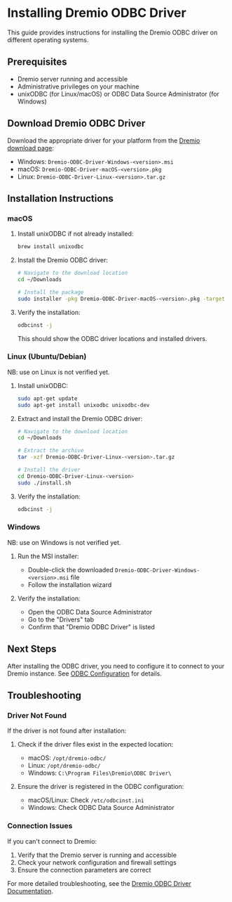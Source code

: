# Installing Dremio ODBC Driver

This guide provides instructions for installing the Dremio ODBC driver on different operating systems.

## Prerequisites

- Dremio server running and accessible
- Administrative privileges on your machine
- unixODBC (for Linux/macOS) or ODBC Data Source Administrator (for Windows)

## Download Dremio ODBC Driver

Download the appropriate driver for your platform from the [Dremio download page](https://www.dremio.com/drivers/):

- Windows: `Dremio-ODBC-Driver-Windows-<version>.msi`
- macOS: `Dremio-ODBC-Driver-macOS-<version>.pkg`
- Linux: `Dremio-ODBC-Driver-Linux-<version>.tar.gz`

## Installation Instructions

### macOS

1. Install unixODBC if not already installed:

   ```bash
   brew install unixodbc
   ```

2. Install the Dremio ODBC driver:

   ```bash
   # Navigate to the download location
   cd ~/Downloads
   
   # Install the package
   sudo installer -pkg Dremio-ODBC-Driver-macOS-<version>.pkg -target /
   ```

3. Verify the installation:

   ```bash
   odbcinst -j
   ```

   This should show the ODBC driver locations and installed drivers.

### Linux (Ubuntu/Debian)

NB: use on Linux is not verified yet.

1. Install unixODBC:

   ```bash
   sudo apt-get update
   sudo apt-get install unixodbc unixodbc-dev
   ```

2. Extract and install the Dremio ODBC driver:

   ```bash
   # Navigate to the download location
   cd ~/Downloads
   
   # Extract the archive
   tar -xzf Dremio-ODBC-Driver-Linux-<version>.tar.gz
   
   # Install the driver
   cd Dremio-ODBC-Driver-Linux-<version>
   sudo ./install.sh
   ```

3. Verify the installation:

   ```bash
   odbcinst -j
   ```

### Windows

NB: use on Windows is not verified yet.

1. Run the MSI installer:
   - Double-click the downloaded `Dremio-ODBC-Driver-Windows-<version>.msi` file
   - Follow the installation wizard

2. Verify the installation:
   - Open the ODBC Data Source Administrator
   - Go to the "Drivers" tab
   - Confirm that "Dremio ODBC Driver" is listed

## Next Steps

After installing the ODBC driver, you need to configure it to connect to your Dremio instance. See [ODBC Configuration](./configuration.md) for details.

## Troubleshooting

### Driver Not Found

If the driver is not found after installation:

1. Check if the driver files exist in the expected location:
   - macOS: `/opt/dremio-odbc/`
   - Linux: `/opt/dremio-odbc/`
   - Windows: `C:\Program Files\Dremio\ODBC Driver\`

2. Ensure the driver is registered in the ODBC configuration:
   - macOS/Linux: Check `/etc/odbcinst.ini`
   - Windows: Check ODBC Data Source Administrator

### Connection Issues

If you can't connect to Dremio:

1. Verify that the Dremio server is running and accessible
2. Check your network configuration and firewall settings
3. Ensure the connection parameters are correct

For more detailed troubleshooting, see the [Dremio ODBC Driver Documentation](https://docs.dremio.com/software/drivers/odbc-driver/).
